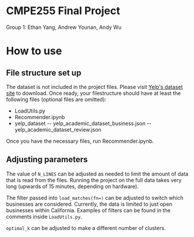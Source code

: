 # CMPE255 Final Project
Group 1: Ethan Yang, Andrew Younan, Andy Wu

# How to use

## File structure set up
The dataset is not included in the project files. Please visit [Yelp's dataset site](https://www.yelp.com/dataset) to download.
Once ready, your filestructure should have at least the following files (optional files are omitted):

- LoadUtils.py
- Recommender.ipynb
- yelp_dataset
-- yelp_academic_dataset_business.json
-- yelp_academic_dataset_review.json

Once you have the necessary files, run Recommender.ipynb.

## Adjusting parameters
The value of `N_LINES` can be adjusted as needed to limit the amount of data that is read from the files.
Running the project on the full data takes very long (upwards of 15 minutes, depending on hardware).

The filter passed into `load_matches(fn=)` can be adjusted to switch which businesses are considered.
Currently, the data is limited to just open businesses within California.
Examples of filters can be found in the comments inside `LoadUtils.py`.

`optimal_k` can be adjusted to make a different number of clusters.
